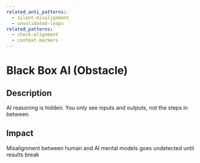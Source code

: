 ```yaml
---
related_anti_patterns:
  - silent-misalignment
  - unvalidated-leaps
related_patterns:
  - check-alignment
  - context-markers
---
```


# Black Box AI (Obstacle)

## Description
AI reasoning is hidden. You only see inputs and outputs, not the steps in between.

## Impact
Misalignment between human and AI mental models goes undetected until results break

